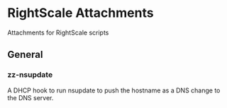 # RightScale Attachments

Attachments for RightScale scripts

## General

### zz-nsupdate

A DHCP hook to run nsupdate to push the hostname as a DNS change to the DNS server.

